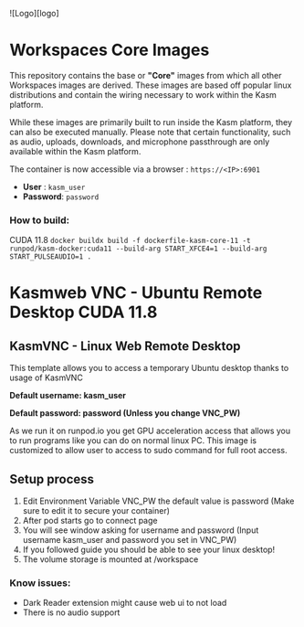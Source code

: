 ![Logo][logo]
# Workspaces Core Images
This repository contains the base or **"Core"** images from which all other Workspaces images are derived.
These images are based off popular linux distributions and contain the wiring necessary to work within the Kasm platform.

While these images are primarily built to run inside the Kasm platform, they can also be executed manually.  Please note that certain functionality, such as audio, uploads, downloads, and microphone passthrough are only available within the Kasm platform.

The container is now accessible via a browser : `https://<IP>:6901`

 - **User** : `kasm_user`
 - **Password**: `password`

 ### How to build:
CUDA 11.8
 ```docker buildx build -f dockerfile-kasm-core-11 -t runpod/kasm-docker:cuda11 --build-arg START_XFCE4=1 --build-arg START_PULSEAUDIO=1 .```


# Kasmweb VNC - Ubuntu Remote Desktop CUDA 11.8

## KasmVNC - Linux Web Remote Desktop

This template allows you to access a temporary Ubuntu desktop thanks to usage of KasmVNC

**Default username: kasm_user**

**Default password: password (Unless you change VNC_PW)**

As we run it on runpod.io you get GPU acceleration access that allows you to run programs like you can do on normal linux PC. This image is customized to allow user to access to sudo command for full root access.

## Setup process

1. Edit Environment Variable VNC_PW the default value is password (Make sure to edit it to secure your container)
2. After pod starts go to connect page
3. You will see window asking for username and password (Input username kasm_user and password you set in VNC_PW)
4. If you followed guide you should be able to see your linux desktop!
5. The volume storage is mounted at /workspace

### Know issues:

- Dark Reader extension might cause web ui to not load
- There is no audio support
